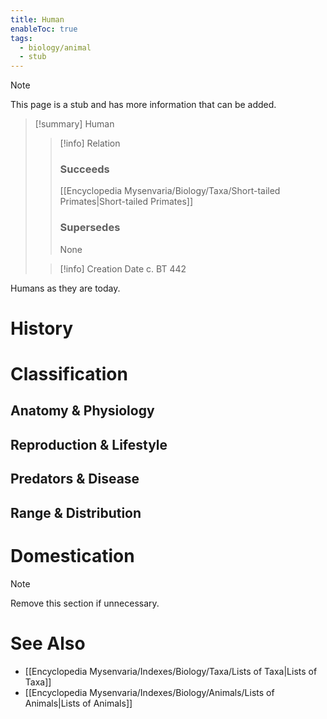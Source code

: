 ```yaml
---
title: Human
enableToc: true
tags:
  - biology/animal
  - stub
---
```


> [!note]
> This page is a stub and has more information that can be added.

> [!summary] Human
> > [!info] Relation
> > ### Succeeds
> > [[Encyclopedia Mysenvaria/Biology/Taxa/Short-tailed Primates|Short-tailed Primates]]
> > ### Supersedes
> > None
>
> > [!info] Creation Date
> > c. BT 442

Humans as they are today.
# History

# Classification
## Anatomy & Physiology

## Reproduction & Lifestyle

## Predators & Disease

## Range & Distribution

# Domestication

> [!note]
> Remove this section if unnecessary.
# See Also
- [[Encyclopedia Mysenvaria/Indexes/Biology/Taxa/Lists of Taxa|Lists of Taxa]]
- [[Encyclopedia Mysenvaria/Indexes/Biology/Animals/Lists of Animals|Lists of Animals]]